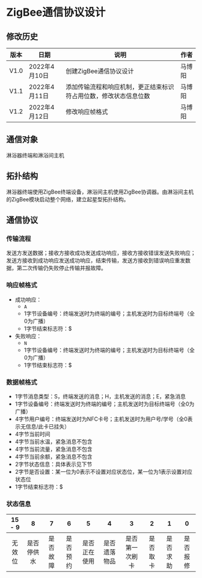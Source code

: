 # ZigBee通信协议设计  

## 修改历史  
|版本|日期|说明|作者|  
|----|----|----|----|  
|V1.0|2022年4月10日|创建ZigBee通信协议设计|马博阳|  
|V1.1|2022年4月11日|添加传输流程和响应机制，更正结束标识符占用位数，修改状态信息位数|马博阳|  
|V1.2|2022年4月12日|修改响应帧格式|马博阳|  

## 通信对象  
淋浴器终端和淋浴间主机  

## 拓扑结构  
淋浴器终端使用ZigBee终端设备，淋浴间主机使用ZigBee协调器。由淋浴间主机的ZigBee模块启动整个网络，建立起星型拓扑结构。  

## 通信协议  
### 传输流程  
发送方发送数据；接收方接收成功发送成功响应，接收方接收错误发送失败响应；发送方接收到成功响应发送成功响应，结束传输，发送方接收到错误响应重发数据，第二次传输仍失败停止传输并报故障。  

### 响应帧格式  
- 成功响应：  
    - `A`  
    - 1字节设备编号：终端发送时为终端的编号；主机发送时为目标终端号（全0为广播）  
    - 1字节结束标志符：$  
- 失败响应：  
    - `N`  
    - 1字节设备编号：终端发送时为终端的编号；主机发送时为目标终端号（全0为广播）  
    - 1字节结束标志符：$  

### 数据帧格式  
- 1字节消息类型：S，终端发送的消息；H，主机发送的消息；E，紧急消息  
- 1字节设备编号：终端发送时为终端的编号；主机发送时为目标终端号（全0为广播）  
- 4字节用户编号：终端发送时为NFC卡号；主机发送时为用户号/学号（全0表示无信息/此卡已挂失）  
- 4字节当前时间  
- 4字节当前水温，紧急消息不包含  
- 4字节当前流量，紧急消息不包含  
- 4字节当前余额，紧急消息不包含  
- 2字节状态信息：具体表示见下节  
- 2字节是否设置：某一位为0表示不设置对应状态位，某一位为1表示设置对应状态位  
- 1字节结束标志符：$  

### 状态信息  
|15 - 9|8|7|6|5|4|3|2|1|0|  
|:-:|:-:|:-:|:-:|:-:|:-:|:-:|:-:|:-:|:-:|  
|无效位|是否停供水|是否故障|是否预约|是否正在使用|是否遗落物品|是否第一次刷卡|是否取卡|是否求助|是否报修|  
